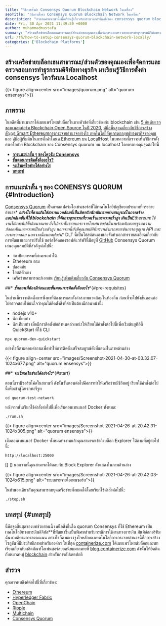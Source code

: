 ```yaml
---
title: "วิธีการตั้งค่า Consensys Quorum Blockchain Network ในเครื่อง" 
seoTitle: "วิธีการตั้งค่า Consensys Quorum Blockchain Network ในเครื่อง" 
description: "ทำตามคำแนะนำนี้เพื่อเรียนรู้เกี่ยวกับกระบวนการติดตั้งของ consensys quorum blockchain บน localhost Consensys Quorum เป็น blockchain โอเพนซอร์ส Etherum" 
date: Fri, 30 Apr 2021 11:49:30 +0000
author: muhammadmustafa
summary: "สร้างเครือข่ายบล็อกเชนสาธารณะ/ส่วนตัวของคุณเองเพื่อจัดการและตรวจสอบการทำธุรกรรมดิจิทัลทางธุรกิจ มาเรียนรู้วิธีการตั้งค่า consensys โควรัมบน Localhost" 
url: /th/how-to-setup-consensys-quorum-blockchain-network-locally/
categories: ['Blockchain Platforms']
---
```


## สร้างเครือข่ายบล็อกเชนสาธารณะ/ส่วนตัวของคุณเองเพื่อจัดการและตรวจสอบการทำธุรกรรมดิจิทัลทางธุรกิจ มาเรียนรู้วิธีการตั้งค่า consensys โควรัมบน Localhost

{{< figure align=center src="images/quorum.png" alt="quorum ensensys">}}


## ภาพรวม
ในอดีตที่ผ่านมาเราได้เผยแพร่โพสต์บล็อกในบางหัวข้อที่เกี่ยวข้องกับ blockchain เช่น [5 อันดับแรกของแพลตฟอร์ม Blockchain Open Source ในปี 2020][1], [คู่มือพื้นฐานเกี่ยวกับวิธีการสร้างสัญญา Smart Ethereum][2][การกระจายอำนาจอย่างไร เทคโนโลยีอัพเกรดกลยุทธ์ทางธุรกิจของคุณ][3] และ [คู่มือผู้เริ่มต้นในการตั้งค่าโหนด Ethereum บน LocalHost][4] ในบทความนี้เราจะเห็นวิธีการตั้งค่าเครือข่าย Blockchain ของ Consensys quorum บน localhost โดยครอบคลุมจุดต่อไปนี้
* **[การแนะนำสั้น ๆ ของโควรัม Consensys][5]** 
* **[ขั้นตอนการติดตั้ง**คืออะไร**?][6]** 
* **[จะเริ่มเครือข่ายได้อย่างไร][7]** 
* **[บทสรุป][8]** 

## **การแนะนำสั้น ๆ ของ CONENSYS QUORUM** {#Introduction}

[Consensys Quorum][9] เป็นแพลตฟอร์มโอเพ่นซอร์สที่ใช้เทคโนโลยีบัญชีแยกประเภทที่กระจายอำนาจ* ***อย่างไรก็ตามมันให้สภาพแวดล้อมที่เป็นมิตรกับนักพัฒนาอย่างสมบูรณ์ในการสร้างแอปพลิเคชันที่ใช้ blockchain ที่จัดการธุรกรรมที่รวดเร็วและความเร็วสูง มันเป็น**Ethereum**ใช้งานได้และมีปลั๊กอินมากมาย ยิ่งไปกว่านั้นระบบกระจายโอเพ่นซอร์สนี้มาพร้อมกับมาตรฐานความปลอดภัยและความเป็นส่วนตัวสูง นอกจากนี้ยังมีคุณสมบัติที่ทรงพลังมากมายเช่นการอนุญาต API และการตรวจสอบ นอกจากนี้แพลตฟอร์ม** DLT นี้เป็นโฮสต์ตนเองและจัดทำเอกสารรายละเอียดเกี่ยวกับการพัฒนาและการปรับใช้ ซอร์สโค้ดของซอฟต์แวร์ฟรีนี้มีอยู่ที่ [GitHub][10]
Consensys Quorum เสนอคุณสมบัติที่สำคัญต่อไปนี้:
  * สถาปัตยกรรมที่สามารถทำได้
  * Ethereum ตาม
  * ปลอดภัย
  * โฮสต์ตัวเอง
  * เครือข่ายสาธารณะ/เอกชน
[เรียนรู้เพิ่มเติมเกี่ยวกับ Consensys Quorum][11]

##* ***ขั้นตอนที่ต้องมีก่อนและขั้นตอนการติดตั้งคืออะไร****{#pre-requisites}

ในส่วนนี้เราจะติดตั้งการพึ่งพาที่ต้องการและตั้งค่าสภาพแวดล้อมในท้องถิ่น ก่อนที่จะไปยังขั้นตอนต่อไปตรวจสอบให้แน่ใจว่าคุณได้ติดตั้งสิ่งที่จำเป็นต้องมีก่อนหน้านี้:
  * nodejs v10+
  * นักเทียบท่า
  * นักเทียบท่า
เมื่อมีการติดตั้งข้อกำหนดล่วงหน้าให้เรียกใช้คำสั่งต่อไปนี้เพื่อเริ่มต้นยูทิลิตี้ QuickStart ที่ใช้ CLI
```
npx quorum-dev-quickstart
```
อย่างไรก็ตามตอบคำถามเพื่อทำให้การติดตั้งเสร็จสมบูรณ์ดังที่แสดงในภาพด้านล่าง

{{< figure align=center src="images/Screenshot-2021-04-30-at-03.32.07-1024x677.png" alt="quorum ensensys">}}


##* ***จะเริ่มเครือข่ายได้อย่างไร****{#start}

ตอนนี้เรามีซอร์สโค้ดในสถานที่ ดังนั้นขั้นตอนต่อไปคือการทำให้เครือข่ายมีชีวิตอยู่
เรียกใช้คำสั่งต่อไปนี้เพื่อเข้าสู่ไดเรกทอรีรูท
```
cd quorum-test-network
```
หลังจากนั้นเรียกใช้คำสั่งต่อไปนี้เพื่อเริ่มคอนเทนเนอร์ Docker ทั้งหมด:
```
./run.sh
```

{{< figure align=center src="images/Screenshot-2021-04-26-at-20.42.31-1024x305.png" alt="quorum ensensys">}}

เมื่อคอนเทนเนอร์ Docker ทั้งหมดทำงานแล้วคุณสามารถเข้าถึงบล็อก Explorer ได้ตามที่อยู่ต่อไปนี้:
```
http://localhost:25000
```
[] ()
นอกจากนี้คุณสามารถโต้ตอบกับ Block Explorer ดังแสดงในภาพด้านล่าง

{{< figure align=center src="images/Screenshot-2021-04-26-at-20.42.03-1024x615.png" alt="ระบบกระจายโอเพนซอร์ส">}}

ในทำนองเดียวกันคุณสามารถหยุดเครือข่ายทั้งหมดได้โดยเรียกใช้คำสั่งต่อไปนี้:
```
./stop.sh 
```

## บทสรุป {#บทสรุป}

นี่คือจุดสิ้นสุดของบทช่วยสอนนี้ เหนือสิ่งอื่นใด quorum Consensys ที่ใช้ Ethereum เป็นเทคโนโลยีทางการเงินดิจิทัล**ที่พัฒนาขึ้นเป็นพิเศษสำหรับกรณีการใช้งานทางการเงิน มันมีอัลกอริทึมฉันทามติตามการลงคะแนน อย่างไรก็ตามแรงจูงใจหลักของเทคโนโลยีการกระจายอำนาจนี้คือการสร้างโซลูชันที่มีประสิทธิภาพสำหรับองค์กร
ในที่สุด [containerize.com][12] ได้เผยแพร่โพสต์บล็อกและบทเรียนเกี่ยวกับผลิตภัณฑ์โอเพ่นซอร์สยอดนิยมมากมายที่ [blog.containerize.com][13] ดังนั้นให้ยึดติดกับหมวดหมู่ [blockchain][14] สำหรับการอัปเดตปกติ

## สำรวจ
คุณอาจพบลิงค์ต่อไปนี้ที่เกี่ยวข้อง:
  * [Ethereum][15]
  * [Hyperledger Fabric][16]
  * [OpenChain][17]
  * [Ripple][18]
  * [Multichain][19]
  * [Consensys Quorum][9]



[1]: https://blog.containerize.com/blockchain-platforms/top-5-open-source-blockchain-platforms-in-2020/
[2]: https://blog.containerize.com/
[3]: https://blog.containerize.com/2020/11/27/how-decentralized-technology-upgrades-your-business-strategy/
[4]: https://blog.containerize.com/2020/12/23/a-beginners-guide-to-setup-ethereum-node-on-localhost/
[5]: #Introduction
[6]: #pre-requisites
[7]: #start
[8]: #Conclusion
[9]: https://products.containerize.com/blockchain-platforms/consensys-quorum
[10]: https://github.com/ConsenSys/quorum
[11]: https://consensys.net/quorum/
[12]: https://www.containerize.com/
[13]: https://blog.containerize.com/
[14]: https://products.containerize.com/blockchain-platforms/
[15]: https://products.containerize.com/blockchain-platforms/ethereum
[16]: https://products.containerize.com/blockchain-platforms/hyperledger-fabric
[17]: https://products.containerize.com/blockchain-platforms/openchain
[18]: https://products.containerize.com/blockchain-platforms/ripple
[19]: https://products.containerize.com/blockchain-platforms/multichain
